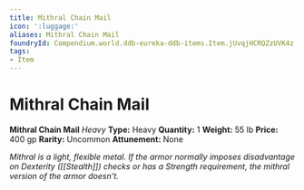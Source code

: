 ```yaml
---
title: Mithral Chain Mail
icon: ':luggage:'
aliases: Mithral Chain Mail
foundryId: Compendium.world.ddb-eureka-ddb-items.Item.jUvqjHCRQZzUVK4z
tags:
- Item
---
```


# Mithral Chain Mail

**Mithral Chain Mail**
_Heavy_
**Type:** Heavy
**Quantity:** 1
**Weight:** 55 lb
**Price:** 400 gp
**Rarity:** Uncommon
**Attunement:** None

*Mithral is a light, flexible metal. If the armor normally imposes disadvantage on Dexterity ([[Stealth]]) checks or has a Strength requirement, the mithral version of the armor doesn't.*